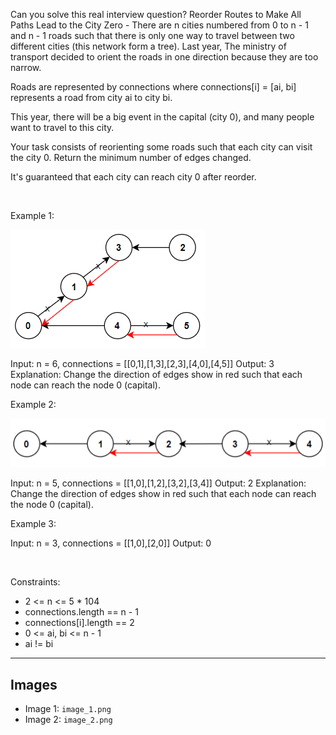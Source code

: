 Can you solve this real interview question? Reorder Routes to Make All Paths Lead to the City Zero - There are n cities numbered from 0 to n - 1 and n - 1 roads such that there is only one way to travel between two different cities (this network form a tree). Last year, The ministry of transport decided to orient the roads in one direction because they are too narrow.

Roads are represented by connections where connections[i] = [ai, bi] represents a road from city ai to city bi.

This year, there will be a big event in the capital (city 0), and many people want to travel to this city.

Your task consists of reorienting some roads such that each city can visit the city 0. Return the minimum number of edges changed.

It's guaranteed that each city can reach city 0 after reorder.

 

Example 1:

![Example 1](./image_1.png)


Input: n = 6, connections = [[0,1],[1,3],[2,3],[4,0],[4,5]]
Output: 3
Explanation: Change the direction of edges show in red such that each node can reach the node 0 (capital).


Example 2:

![Example 2](./image_2.png)


Input: n = 5, connections = [[1,0],[1,2],[3,2],[3,4]]
Output: 2
Explanation: Change the direction of edges show in red such that each node can reach the node 0 (capital).


Example 3:


Input: n = 3, connections = [[1,0],[2,0]]
Output: 0


 

Constraints:

 * 2 <= n <= 5 * 104
 * connections.length == n - 1
 * connections[i].length == 2
 * 0 <= ai, bi <= n - 1
 * ai != bi

---

## Images

- Image 1: `image_1.png`
- Image 2: `image_2.png`
